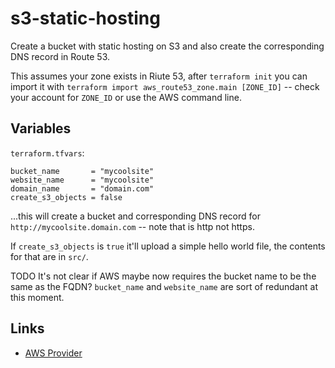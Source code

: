 # s3-static-hosting

Create a bucket with static hosting on S3 and also create the corresponding DNS record in Route 53.

This assumes your zone exists in Riute 53, after `terraform init` you can import it with `terraform import aws_route53_zone.main [ZONE_ID]` -- check your account for `ZONE_ID` or use the AWS command line.

## Variables

`terraform.tfvars`:

```
bucket_name       = "mycoolsite"
website_name      = "mycoolsite"
domain_name       = "domain.com"
create_s3_objects = false
```

...this will create a bucket and corresponding DNS record for `http://mycoolsite.domain.com` -- note that is http not https.

If `create_s3_objects` is `true` it'll upload a simple hello world file, the contents for that are in `src/`.

TODO It's not clear if AWS maybe now requires the bucket name to be the same as the FQDN?  `bucket_name` and `website_name` are sort of redundant at this moment.

## Links

- [AWS Provider](https://registry.terraform.io/providers/hashicorp/aws/latest/docs)
